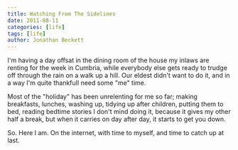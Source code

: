 ```yaml
---
title: Watching From The Sidelines
date: 2011-08-11
categories: [life]
tags: [life]
author: Jonathan Beckett
---
```


I'm having a day offsat in the dining room of the house my inlaws are renting for the week in Cumbria, while everybody else gets ready to trudge off through the rain on a walk up a hill. Our eldest didn't want to do it, and in a way I'm quite thankfulI need some "me" time.

Most of the "holiday" has been unrelenting for me so far; making breakfasts, lunches, washing up, tidying up after children, putting them to bed, reading bedtime stories I don't mind doing it, because it gives my other half a break, but when it carries on day after day, it starts to get you down.

So. Here I am. On the internet, with time to myself, and time to catch up at last.